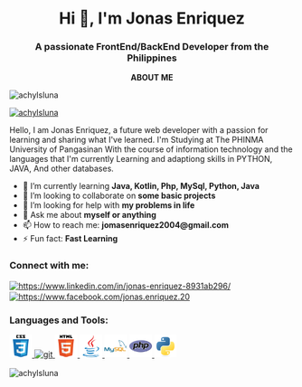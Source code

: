 <h1 align="center">Hi 👋, I'm Jonas Enriquez</h1>
<h3 align="center">A passionate FrontEnd/BackEnd Developer from the Philippines</h3>

<p align="center"><strong>ABOUT ME</strong></p>

<p align="left"> <img src="https://komarev.com/ghpvc/?username=achylsluna&label=Profile%20views&color=0e75b6&style=flat" alt="achylsluna" /> </p>

<p align="left"> <a href="https://github.com/ryo-ma/github-profile-trophy"><img src="https://github-profile-trophy.vercel.app/?username=achylsluna" alt="achylsluna" /></a> </p>

Hello, I am Jonas Enriquez, a future web developer with a passion for learning and sharing what I've learned. I'm Studying at The PHINMA University of Pangasinan With the course of information technology and the languages that I'm currently
Learning and adaptiong skills in PYTHON, JAVA, And other databases.

<ul>
          <li>🌱 I’m currently learning <strong>Java, Kotlin, Php, MySql, Python, Java</strong></li>
          <li>👯 I’m looking to collaborate on <strong>some basic projects</strong></li>
          <li>🤝 I’m looking for help with <strong>my problems in life</strong></li>
          <li>💬 Ask me about <strong>myself or anything</strong></li>
          <li>📫 How to reach me: <strong>jomasenriquez2004@gmail.com</strong></li>
          <li>⚡ Fun fact: <strong>Fast Learning</strong></li>
        </ul>


<h3 align="left">Connect with me:</h3>
<p align="left">
<a href="https://www.linkedin.com/in/jonas-enriquez-8931ab296/" target="blank"><img align="center" src="https://raw.githubusercontent.com/rahuldkjain/github-profile-readme-generator/master/src/images/icons/Social/linked-in-alt.svg" alt="https://www.linkedin.com/in/jonas-enriquez-8931ab296/" height="30" width="40" /></a>
<a href="https://www.facebook.com/jonas.enriquez.20" target="blank"><img align="center" src="https://raw.githubusercontent.com/rahuldkjain/github-profile-readme-generator/master/src/images/icons/Social/facebook.svg" alt="https://www.facebook.com/jonas.enriquez.20" height="30" width="40" /></a>
</p>

<h3 align="left">Languages and Tools:</h3>
<p align="left"> 
  <a href="https://www.w3schools.com/css/" target="_blank" rel="noreferrer"> <img src="https://raw.githubusercontent.com/devicons/devicon/master/icons/css3/css3-original-wordmark.svg" alt="css3" width="40" height="40"/> </a>
  <a href="https://git-scm.com/" target="_blank" rel="noreferrer"> <img src="https://www.vectorlogo.zone/logos/git-scm/git-scm-icon.svg" alt="git" width="40" height="40"/> </a>
  <a href="https://www.w3.org/html/" target="_blank" rel="noreferrer"> <img src="https://raw.githubusercontent.com/devicons/devicon/master/icons/html5/html5-original-wordmark.svg" alt="html5" width="40" height="40"/> </a>
  <a href="https://www.java.com" target="_blank" rel="noreferrer"> <img src="https://raw.githubusercontent.com/devicons/devicon/master/icons/java/java-original.svg" alt="java" width="40" height="40"/> </a>
  <a href="https://www.mysql.com/" target="_blank" rel="noreferrer"> <img src="https://raw.githubusercontent.com/devicons/devicon/master/icons/mysql/mysql-original-wordmark.svg" alt="mysql" width="40" height="40"/> </a>
  <a href="https://www.php.net" target="_blank" rel="noreferrer"> <img src="https://raw.githubusercontent.com/devicons/devicon/master/icons/php/php-original.svg" alt="php" width="40" height="40"/> </a>
  <a href="https://www.python.org" target="_blank" rel="noreferrer"> <img src="https://raw.githubusercontent.com/devicons/devicon/master/icons/python/python-original.svg" alt="python" width="40" height="40"/> </a> 
</p>

<p><img align="center" src="https://github-readme-stats.vercel.app/api/top-langs?username=achylsluna&show_icons=true&locale=en&layout=compact" alt="achylsluna" /></p>
